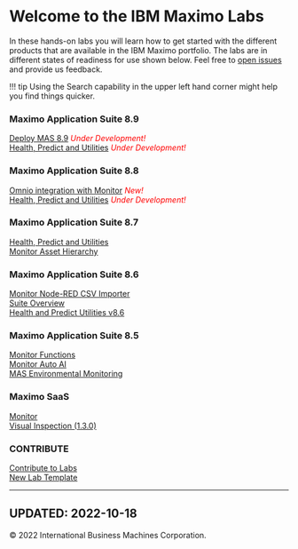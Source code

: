 # Welcome to the IBM Maximo Labs

In these hands-on labs you will learn how to get started with the different products that are available in the IBM Maximo 
portfolio.  The labs are in different states of readiness for use shown below. Feel free to [open issues](https://github.com/IBM/monitor-hands-on-lab/issues/new) and provide us feedback.

!!! tip
    Using the Search capability in the upper left hand corner might help you find things quicker.

### Maximo Application Suite 8.9

  [Deploy MAS 8.9](/ocp_8.9/) <span style="color:red">*Under Development!*</span>  
  [Health, Predict and Utilities](/apm_8.9/) <span style="color:red">*Under Development!*</span>  

 
### Maximo Application Suite 8.8

  [Omnio integration with Monitor](/omnio_8.8/) <span style="color:red">*New!*</span>  
  [Health, Predict and Utilities](/apm_8.8/) <span style="color:red">*Under Development!*</span>  

### Maximo Application Suite 8.7

  [Health, Predict and Utilities](/apm_8.7/)  
  [Monitor Asset Hierarchy](/mas_monitor_hierarchy/)
  
### Maximo Application Suite 8.6
 
  [Monitor Node-RED CSV Importer](/monitor_nodered_csv_importer_1.0/)  
  [Suite Overview](/mas_8.6/)  
  [Health and Predict Utilities v8.6](/hpu_8.6/)

### Maximo Application Suite 8.5

  [Monitor Functions](/monitor_8.5/)  
  [Monitor Auto AI](/monitor_autoai_8.5/)  
  [MAS Environmental Monitoring](/sustain_mas/)

### Maximo SaaS

  [Monitor](/monitor_saas/)<br/>
  [Visual Inspection (1.3.0)](/mvi_saas/)  
 
### CONTRIBUTE

  [Contribute to Labs](/contribute/)  
  [New Lab Template](/template_1.0/)  

---
**UPDATED: 2022-10-18**
---

© 2022 International Business Machines Corporation.
